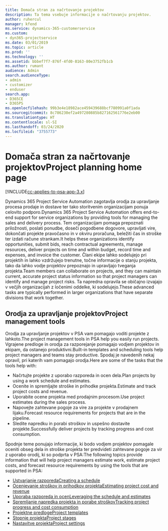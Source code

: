 ```yaml
---
title: Domača stran za načrtovanje projektov
description: Ta tema vsebuje informacije o načrtovanju projektov.
author: ruhercul
manager: kfend
ms.service: dynamics-365-customerservice
ms.custom:
- dyn365-projectservice
ms.date: 03/01/2019
ms.topic: article
ms.prod: ''
ms.technology: ''
ms.assetid: bbbef7f7-876f-4fd0-8163-80e3752fb1cb
ms.author: rumant
audience: Admin
search.audienceType:
- admin
- customizer
- enduser
search.app:
- D365CE
- D365PS
ms.openlocfilehash: 99b3e4e18982ace459439688bcf780991a0f1ada
ms.sourcegitcommit: 8c786230ef2a497280885b827162561776e2eb00
ms.translationtype: HT
ms.contentlocale: sl-SI
ms.lasthandoff: 03/24/2020
ms.locfileid: "3755773"
---
```

# <a name="project-planning-home-page"></a><span data-ttu-id="163b9-103">Domača stran za načrtovanje projektov</span><span class="sxs-lookup"><span data-stu-id="163b9-103">Project planning home page</span></span>

[!INCLUDE[cc-applies-to-psa-app-3.x](../includes/cc-applies-to-psa-app-3x.md)]

<span data-ttu-id="163b9-104">Dynamics 365 Project Service Automation zagotavlja orodja za upravljanje procesa prodaje in dostave ter tako storitvenim organizacijam ponuja celovito podporo.</span><span class="sxs-lookup"><span data-stu-id="163b9-104">Dynamics 365 Project Service Automation offers end-to-end support for service organizations by providing tools for managing the sales and delivery process.</span></span> <span data-ttu-id="163b9-105">Tem organizacijam pomaga prepoznati priložnosti, poslati ponudbe, doseči pogodbene dogovore, upravljati vire, dokončati projekte pravočasno in v okviru proračuna, beležiti čas in stroške ter izdati račune strankam.</span><span class="sxs-lookup"><span data-stu-id="163b9-105">It helps these organizations identify opportunities, submit bids, reach contractual agreements, manage resources, deliver projects on time and within budget, record time and expenses, and invoice the customer.</span></span> <span data-ttu-id="163b9-106">Člani ekipe lahko sodelujejo pri projektih in lahko vzdržujejo trenutne, točne informacije o stanju projekta, tako da lahko vodje projektov prepoznajo in upravljajo tveganja projekta.</span><span class="sxs-lookup"><span data-stu-id="163b9-106">Team members can collaborate on projects, and they can maintain current, accurate project status information so that project managers can identify and manage project risks.</span></span> <span data-ttu-id="163b9-107">Ta napredna opravila se običajno izvajajo v večjih organizacijah z ločenimi oddelke, ki sodelujejo.</span><span class="sxs-lookup"><span data-stu-id="163b9-107">These advanced tasks are typically performed in larger organizations that have separate divisions that work together.</span></span>

## <a name="project-management-tools"></a><span data-ttu-id="163b9-108">Orodja za upravljanje projektov</span><span class="sxs-lookup"><span data-stu-id="163b9-108">Project management tools</span></span>

<span data-ttu-id="163b9-109">Orodja za upravljanje projektov v PSA vam pomagajo voditi projekte z lahkoto.</span><span class="sxs-lookup"><span data-stu-id="163b9-109">The project management tools in PSA help you easily run projects.</span></span> <span data-ttu-id="163b9-110">Vgrajene predloge in orodja za razporejanje pomagajo vodjem projektov in ekipam, da ostanejo produktivni.</span><span class="sxs-lookup"><span data-stu-id="163b9-110">Built-in templates and scheduling tools help project managers and teams stay productive.</span></span> <span data-ttu-id="163b9-111">Spodaj je navedenih nekaj opravil, pri katerih vam pomagajo orodja.</span><span class="sxs-lookup"><span data-stu-id="163b9-111">Here are some of the tasks that the tools help with:</span></span>

- <span data-ttu-id="163b9-112">Načrtujte projekte z uporabo razporeda in ocen dela.</span><span class="sxs-lookup"><span data-stu-id="163b9-112">Plan projects by using a work schedule and estimates.</span></span>
- <span data-ttu-id="163b9-113">Ocenite in spremljajte stroške in prihodke projekta.</span><span class="sxs-lookup"><span data-stu-id="163b9-113">Estimate and track project costs and revenue.</span></span>
- <span data-ttu-id="163b9-114">Uporabite ocene projekta med prodajnim procesom.</span><span class="sxs-lookup"><span data-stu-id="163b9-114">Use project estimates during the sales process.</span></span>
- <span data-ttu-id="163b9-115">Napovejte zahtevane pogoje za vire za projekte v prodajnem lijaku.</span><span class="sxs-lookup"><span data-stu-id="163b9-115">Forecast resource requirements for projects that are in the pipeline.</span></span>
- <span data-ttu-id="163b9-116">Sledite napredku in porabi stroškov in uspešno dostavite projekte.</span><span class="sxs-lookup"><span data-stu-id="163b9-116">Successfully deliver projects by tracking progress and cost consumption.</span></span>

<span data-ttu-id="163b9-117">Spodnje teme ponujajo informacije, ki bodo vodjem projektov pomagale oceniti obseg dela in stroške projekta ter predvideti zahtevane pogoje za vir z uporabo orodij, ki so podprta v PSA:</span><span class="sxs-lookup"><span data-stu-id="163b9-117">The following topics provide information that will help project managers estimate work, estimate project costs, and forecast resource requirements by using the tools that are supported in PSA:</span></span>

- [<span data-ttu-id="163b9-118">Ustvarjanje razporeda</span><span class="sxs-lookup"><span data-stu-id="163b9-118">Creating a schedule</span></span>](project-creating.md)
- [<span data-ttu-id="163b9-119">Ocenjevanje stroškov in prihodkov projekta</span><span class="sxs-lookup"><span data-stu-id="163b9-119">Estimating project cost and revenue</span></span>](project-estimating.md)
- [<span data-ttu-id="163b9-120">Uporaba razporeda in ocen</span><span class="sxs-lookup"><span data-stu-id="163b9-120">Leveraging the schedule and estimates</span></span>](project-leveraging.md)
- [<span data-ttu-id="163b9-121">Spremljanje napredka projekta in porabe stroškov</span><span class="sxs-lookup"><span data-stu-id="163b9-121">Tracking project progress and cost consumption</span></span>](project-tracking.md)
- [<span data-ttu-id="163b9-122">Projektne predloge</span><span class="sxs-lookup"><span data-stu-id="163b9-122">Project templates</span></span>](project-templates.md)
- [<span data-ttu-id="163b9-123">Stopnje projekta</span><span class="sxs-lookup"><span data-stu-id="163b9-123">Project stages</span></span>](project-stages.md)
- [<span data-ttu-id="163b9-124">Nastavitve projekta</span><span class="sxs-lookup"><span data-stu-id="163b9-124">Project settings</span></span>](project-settings.md)
